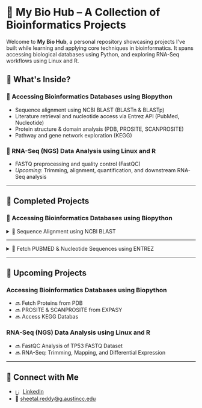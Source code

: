 # 🧬 My Bio Hub – A Collection of Bioinformatics Projects

Welcome to **My Bio Hub**, a personal repository showcasing projects I've built while learning and applying core techniques in bioinformatics. It spans accessing biological databases using Python, and exploring RNA-Seq workflows using Linux and R.

## 🔬 What's Inside?

### 📘 Accessing Bioinformatics Databases using Biopython
- Sequence alignment using NCBI BLAST (BLASTn & BLASTp)  
- Literature retrieval and nucleotide access via Entrez API (PubMed, Nucleotide)  
- Protein structure & domain analysis (PDB, PROSITE, SCANPROSITE)  
- Pathway and gene network exploration (KEGG)  

### 🧪 RNA-Seq (NGS) Data Analysis using Linux and R
- FASTQ preprocessing and quality control (FastQC)  
- *Upcoming:* Trimming, alignment, quantification, and downstream RNA-Seq analysis  

---

## 🚀 Completed Projects

### 📌 Accessing Bioinformatics Databases using Biopython

<details>
  <summary>🚀 Sequence Alignment using NCBI BLAST </summary>

#### [View Documentation](https://github.com/sheetalreddy25/my-bio-hub/blob/5d455afccf9c6d19359b3acab38ab8a791e87fce/Project1_Documentation.md)

<details>
  <summary>🧬 Nucleotide BLAST (BLASTn) with NCBI </summary>

#### [**View Python Notebook**](https://github.com/sheetalreddy25/my-bio-hub/blob/main/nucleotide-blast-blastn-with-ncbi.ipynb)

#### Overview
This part of the project involves performing a Nucleotide BLAST (BLASTn) search using the TP53 gene sequence. BLASTn is used to compare a nucleotide sequence against the NCBI nucleotide database to identify homologous sequences.

#### Dataset
- The dataset used is the **TP53 gene sequence**, available at:  
  [NCBI TP53 Gene](https://www.ncbi.nlm.nih.gov/gene/7157)

</details>

<details>
  <summary>🧪 Protein BLAST (BLASTp) with NCBI </summary>

#### [**View Python Notebook**](https://github.com/sheetalreddy25/my-bio-hub/blob/main/protein-blast-blastp-with-ncbi.ipynb)

#### Overview
This part of the project involves performing a Protein BLAST (BLASTp) search using the translated TP53 protein sequence. BLASTp is used to compare an amino acid sequence against the NCBI protein database to identify homologous sequences.

#### Dataset
- The dataset used is the **TP53 protein sequence**, available at:  
  - [UniProt P04637](https://www.uniprot.org/uniprotkb/P04637/entry)  
  - [FASTA Download](https://rest.uniprot.org/uniprotkb/P04637.fasta)

</details>

</details>

---

<details>
  <summary>🧬 Fetch PUBMED & Nucleotide Sequences using ENTREZ </summary>

#### [View Documentation](https://github.com/sheetalreddy25/my-bio-hub/blob/b156919fb7c4b28769c7950d4a931e999457fbc6/Project2_Documentation.md)

<details>
  <summary>📄 Fetch PUBMED using Entrez </summary>

#### [🧪 View Python Notebook](https://github.com/sheetalreddy25/my-bio-hub/blob/66597486962ebc7a87efb324f1a6583d19060029/fetch-pubmed-using-entrez.ipynb)

#### Overview
This part of the project involves retrieving data from the **PubMed** database using Biopython’s **Entrez API**. It includes searching for articles related to TP53 and formatting the results.

</details>

<details>
  <summary>🧬 Fetch Nucleotide Sequences using Entrez </summary>

#### [🧪 View Python Notebook](https://github.com/sheetalreddy25/my-bio-hub/blob/f9185416a09cd9799d7ce46e48aff519f8629798/fetch-nucleotide-sequences-using-entrez.ipynb)

#### Overview  
This part of the project demonstrates how to search for and retrieve **nucleotide sequences** from the **NCBI Nucleotide database** using Biopython’s Entrez module. It includes a gene-level search (TP53 in humans), and fetches records in both FASTA and GenBank formats.

</details>

</details>

---

## 🚀 Upcoming Projects

### Accessing Bioinformatics Databases using Biopython
- 🔜 Fetch Proteins from PDB
- 🔜 PROSITE & SCANPROSITE from EXPASY 
- 🔜 Access KEGG Databas

### RNA-Seq (NGS) Data Analysis using Linux and R
- 🔜 FastQC Analysis of TP53 FASTQ Dataset
- 🔜 RNA-Seq: Trimming, Mapping, and Differential Expression 

---

## 🔗 Connect with Me
- <img src="https://cdn.jsdelivr.net/gh/devicons/devicon/icons/linkedin/linkedin-original.svg" alt="LinkedIn" width="16" style="vertical-align:middle;"/> [LinkedIn](https://www.linkedin.com/in/sheetalreddy25)
- 📧 [sheetal.reddy@g.austincc.edu](mailto:sheetal.reddy@g.austincc.edu)

